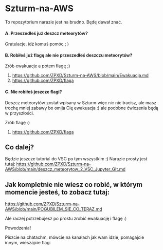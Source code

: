 # Szturm-na-AWS

To repozytorium narazie jest na brudno. Będę dawał znać.


#### A. Przeszedłeś już deszcz meteorytów?

Gratulacje, idź komuś pomóc ; )

#### B. Robiłeś już flagę ale nie przeszedłeś deszczu meteorytów?

Zrób ewakuacje a potem flagę ;)
1. https://github.com/ZPXD/Szturm-na-AWS/blob/main/Ewakuacja.md
2. https://github.com/ZPXD/flaga

#### C. Nie robiłeś jeszcze flagi?

Deszcz meteorytów został wpisany w Szturm więc nic nie tracisz, ale masz trochę mniej zabawy bo omija Cię ewakuacja :) ale podobne ćwiczenia będą w przyszłości.

Zrób flagę :)
1. https://github.com/ZPXD/flaga



## Co dalej?

Będzie jeszcze tutorial do VSC po tym wszystkim :) Narazie prosty jest tutaj:
https://github.com/ZPXD/Szturm-na-AWS/blob/main/deszcz_meteorytow_2_VSC_Jupyter_GIt.md


## Jak kompletnie nie wiesz co robić, w którym momencie jesteś, to zobacz tutaj:

https://github.com/ZPXD/Szturm-na-AWS/blob/main/POGUBILEM_SIE_CO_TERAZ.md

Ale raczej potrzebujesz po prostu zrobić ewakuację i flagę :)


Powodzenia!

Piszcie na chatachm, mówcie na kanałach jak wam idzie, pomagajcie innym, wieszajcie flagi
